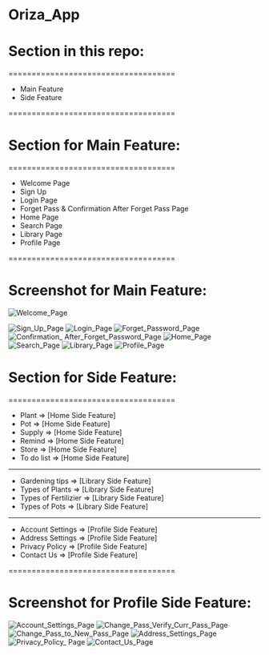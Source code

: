 # Oriza_App

# Section in this repo: 

====================================
 - Main Feature 
 - Side Feature 
  
====================================




# Section for Main Feature: 

====================================
  - Welcome Page
  - Sign Up
  - Login Page
  - Forget Pass & Confirmation After Forget Pass Page
  - Home Page
  - Search Page
  - Library Page
  - Profile Page
  
====================================




# Screenshot for Main Feature:


![Welcome_Page](https://user-images.githubusercontent.com/77261121/180609561-b551a624-a364-458a-ab0d-40a11bafa561.png)



![Sign_Up_Page](https://user-images.githubusercontent.com/77261121/180653893-9b34ebc9-78d3-4964-9caa-3996026def27.png)   ![Login_Page](https://user-images.githubusercontent.com/77261121/180653895-e7c27792-99e5-492a-aa1a-98c3b932a488.png)   ![Forget_Password_Page](https://user-images.githubusercontent.com/77261121/181078687-a060a001-7f28-4c3b-a239-7e311a67d375.png)   ![Confirmation_ After_Forget_Password_Page](https://user-images.githubusercontent.com/77261121/180609616-bf9be9bf-ceda-4111-89d2-b25d358c915f.jpg)   ![Home_Page](https://user-images.githubusercontent.com/77261121/180609623-d0992640-dd69-4531-8706-c4bddb8e8412.png)   ![Search_Page](https://user-images.githubusercontent.com/77261121/180609682-feebbdaf-918a-4d2f-bd13-c175773051dc.png)
![Library_Page](https://user-images.githubusercontent.com/77261121/181078792-42db92d7-47f2-4778-a91e-dd3ecb7e767a.png)  ![Profile_Page](https://user-images.githubusercontent.com/77261121/181078884-e8dc17c8-cc1f-4873-bf6f-9554942da0ce.png)


# Section for Side Feature: 

====================================
 - Plant      => [Home Side Feature]
 - Pot        => [Home Side Feature]
 - Supply     => [Home Side Feature]
 - Remind     => [Home Side Feature]
 - Store      => [Home Side Feature]
 - To do list => [Home Side Feature]
 ------------------------------------
 - Gardening tips       => [Library Side Feature]
 - Types of Plants      => [Library Side Feature]
 - Types of Fertilizier => [Library Side Feature]
 - Types of Pots        => [Library Side Feature]
 ------------------------------------
 - Account Settings => [Profile Side Feature]
 - Address Settings => [Profile Side Feature]
 - Privacy Policy   => [Profile Side Feature]
 - Contact Us       => [Profile Side Feature]
 
====================================




# Screenshot for Profile Side Feature:

![Account_Settings_Page](https://user-images.githubusercontent.com/77261121/181079076-1e213f44-1dd7-4847-b7d6-adba97c6e09e.png)   ![Change_Pass_Verify_Curr_Pass_Page](https://user-images.githubusercontent.com/77261121/181079130-1dbd89b7-869c-469d-9707-b72758ee5ea7.png)   ![Change_Pass_to_New_Pass_Page](https://user-images.githubusercontent.com/77261121/181079139-a0ccc4a3-2ca0-428c-ada9-25d48e3081b3.png)   ![Address_Settings_Page](https://user-images.githubusercontent.com/77261121/180653939-4c165c9c-19b8-49c7-9fd5-8ab9a474b7e6.png)   ![Privacy_Policy_ Page](https://user-images.githubusercontent.com/77261121/180610812-a3e1ee94-5476-4179-9b0f-0f856f2c7f49.png)   ![Contact_Us_Page](https://user-images.githubusercontent.com/77261121/180610823-835f2474-820f-4fe1-b38b-835f7a413b28.png)  

